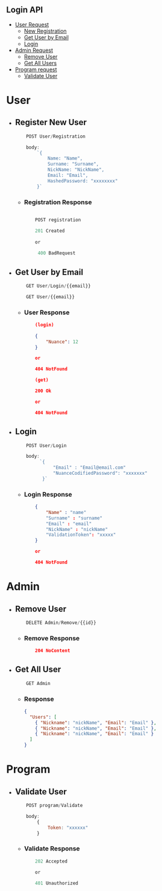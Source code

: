 ## Login API

- [User Request](#User)
  - [New Registration](#Register-New-User)
  - [Get User by Email](#Get-User-By-Email)
  - [Login](#Login)
- [Admin Request](#Admin)
  - [Remove User](#Remove-User)
  - [Get All Users](#Get-All-Users)
- [Program request](#Program-Request)
  - [Validate User](#Validate-User)

# User

- ## Register New User

  ```js
      POST User/Registration

      body:
          `{
              Name: "Name",
              Surname: "Surname",
              NickName: "NickName",
              Email: "Email",
              HashedPassword: "xxxxxxxx"
          }`
  ```

  - ### Registration Response

    ```js

        POST registration

        201 Created
        
        or
        
         400 BadRequest
    ```

- ## Get User by Email

  ```js
      GET User/Login/{{email}}
  ```

  ```js
      GET User/{{email}}
  ```
  - ### User Response

    ```json
        (login)
        
        {
            "Nuance": 12
        }

        or 

        404 NotFound

        (get)

        200 Ok

        or

        404 NotFound
    ```

- ## Login

  ```js
      POST User/Login

      body: 
           `{
                "Email" : "Email@email.com"
                "NuanceCodifiedPassword": "xxxxxxx"
            }`
  ```

  - ### Login Response

    ```json
        {
            "Name" : "name"
            "Surname" : "surname"
            "Email" : "email" 
            "NickName" : "nickName"
            "ValidationToken": "xxxxx"
        }

        or

        404 NotFound
    ```

# Admin

- ## Remove User

  ```js
      DELETE Admin/Remove/{{id}}
  ```

  - ### Remove Response

    ```json
        204 NoContent
    ```

- ## Get All User

  ```js
      GET Admin
  ```

  - ### Response
    ```json
    {
      "Users": [
        { "Nickname": "nickName", "Email": "Email" },
        { "Nickname": "nickName", "Email": "Email" },
        { "Nickname": "nickName", "Email": "Email" }
      ]
    }
    ```

# Program

- ## Validate User

  ```js
      POST program/Validate

      body:
          {
              Token: "xxxxxx"
          }
  ```

  - ### Validate Response

    ```js
        202 Accepted

        or

        401 Unauthorized

    ```
